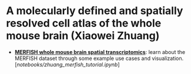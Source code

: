 # A molecularly defined and spatially resolved cell atlas of the whole mouse brain (Xiaowei Zhuang)

* [**MERFISH whole mouse brain spatial transcriptomics**](../notebooks/zhuang_merfish_tutorial.ipynb):
  learn about the MERFISH dataset through some example use cases and 
  visualization. [*notebooks/zhuang_merfish_tutorial.ipynb*]